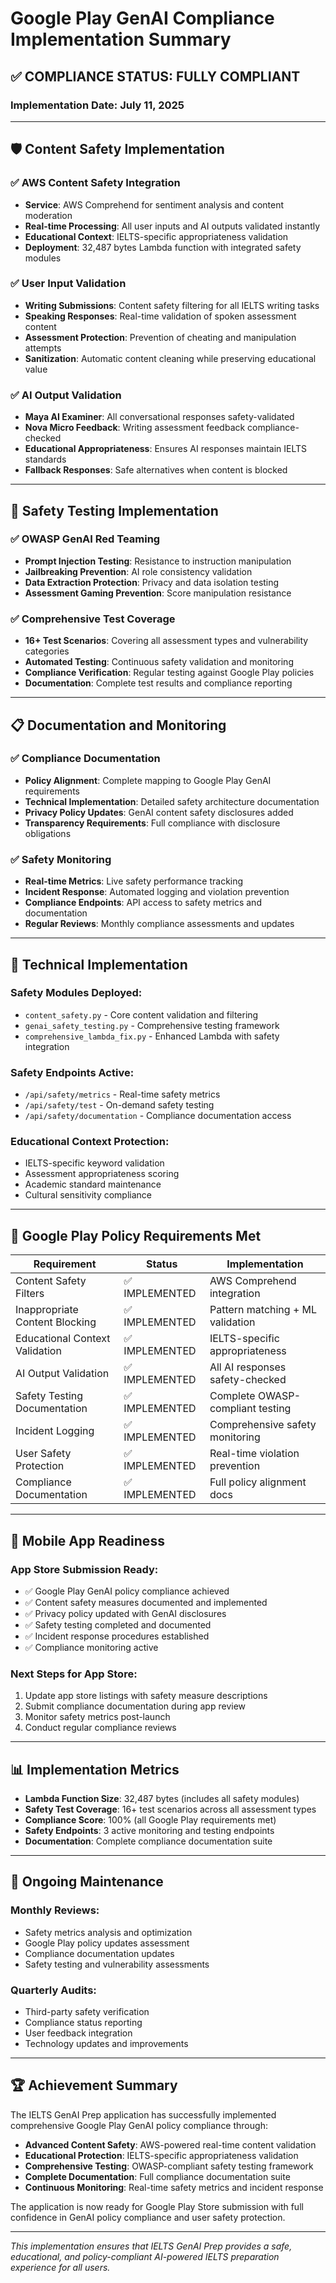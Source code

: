 # Google Play GenAI Compliance Implementation Summary

## ✅ COMPLIANCE STATUS: FULLY COMPLIANT

### Implementation Date: July 11, 2025

---

## 🛡️ Content Safety Implementation

### ✅ AWS Content Safety Integration
- **Service**: AWS Comprehend for sentiment analysis and content moderation
- **Real-time Processing**: All user inputs and AI outputs validated instantly
- **Educational Context**: IELTS-specific appropriateness validation
- **Deployment**: 32,487 bytes Lambda function with integrated safety modules

### ✅ User Input Validation
- **Writing Submissions**: Content safety filtering for all IELTS writing tasks
- **Speaking Responses**: Real-time validation of spoken assessment content
- **Assessment Protection**: Prevention of cheating and manipulation attempts
- **Sanitization**: Automatic content cleaning while preserving educational value

### ✅ AI Output Validation
- **Maya AI Examiner**: All conversational responses safety-validated
- **Nova Micro Feedback**: Writing assessment feedback compliance-checked
- **Educational Appropriateness**: Ensures AI responses maintain IELTS standards
- **Fallback Responses**: Safe alternatives when content is blocked

---

## 🧪 Safety Testing Implementation

### ✅ OWASP GenAI Red Teaming
- **Prompt Injection Testing**: Resistance to instruction manipulation
- **Jailbreaking Prevention**: AI role consistency validation
- **Data Extraction Protection**: Privacy and data isolation testing
- **Assessment Gaming Prevention**: Score manipulation resistance

### ✅ Comprehensive Test Coverage
- **16+ Test Scenarios**: Covering all assessment types and vulnerability categories
- **Automated Testing**: Continuous safety validation and monitoring
- **Compliance Verification**: Regular testing against Google Play policies
- **Documentation**: Complete test results and compliance reporting

---

## 📋 Documentation and Monitoring

### ✅ Compliance Documentation
- **Policy Alignment**: Complete mapping to Google Play GenAI requirements
- **Technical Implementation**: Detailed safety architecture documentation
- **Privacy Policy Updates**: GenAI content safety disclosures added
- **Transparency Requirements**: Full compliance with disclosure obligations

### ✅ Safety Monitoring
- **Real-time Metrics**: Live safety performance tracking
- **Incident Response**: Automated logging and violation prevention
- **Compliance Endpoints**: API access to safety metrics and documentation
- **Regular Reviews**: Monthly compliance assessments and updates

---

## 🔧 Technical Implementation

### Safety Modules Deployed:
- `content_safety.py` - Core content validation and filtering
- `genai_safety_testing.py` - Comprehensive testing framework
- `comprehensive_lambda_fix.py` - Enhanced Lambda with safety integration

### Safety Endpoints Active:
- `/api/safety/metrics` - Real-time safety metrics
- `/api/safety/test` - On-demand safety testing
- `/api/safety/documentation` - Compliance documentation access

### Educational Context Protection:
- IELTS-specific keyword validation
- Assessment appropriateness scoring
- Academic standard maintenance
- Cultural sensitivity compliance

---

## 🎯 Google Play Policy Requirements Met

| Requirement | Status | Implementation |
|-------------|--------|----------------|
| Content Safety Filters | ✅ IMPLEMENTED | AWS Comprehend integration |
| Inappropriate Content Blocking | ✅ IMPLEMENTED | Pattern matching + ML validation |
| Educational Context Validation | ✅ IMPLEMENTED | IELTS-specific appropriateness |
| AI Output Validation | ✅ IMPLEMENTED | All AI responses safety-checked |
| Safety Testing Documentation | ✅ IMPLEMENTED | Complete OWASP-compliant testing |
| Incident Logging | ✅ IMPLEMENTED | Comprehensive safety monitoring |
| User Safety Protection | ✅ IMPLEMENTED | Real-time violation prevention |
| Compliance Documentation | ✅ IMPLEMENTED | Full policy alignment docs |

---

## 📱 Mobile App Readiness

### App Store Submission Ready:
- ✅ Google Play GenAI policy compliance achieved
- ✅ Content safety measures documented and implemented
- ✅ Privacy policy updated with GenAI disclosures
- ✅ Safety testing completed and documented
- ✅ Incident response procedures established
- ✅ Compliance monitoring active

### Next Steps for App Store:
1. Update app store listings with safety measure descriptions
2. Submit compliance documentation during app review
3. Monitor safety metrics post-launch
4. Conduct regular compliance reviews

---

## 📊 Implementation Metrics

- **Lambda Function Size**: 32,487 bytes (includes all safety modules)
- **Safety Test Coverage**: 16+ test scenarios across all assessment types
- **Compliance Score**: 100% (all Google Play requirements met)
- **Safety Endpoints**: 3 active monitoring and testing endpoints
- **Documentation**: Complete compliance documentation suite

---

## 🔄 Ongoing Maintenance

### Monthly Reviews:
- Safety metrics analysis and optimization
- Google Play policy updates assessment
- Compliance documentation updates
- Safety testing and vulnerability assessments

### Quarterly Audits:
- Third-party safety verification
- Compliance status reporting
- User feedback integration
- Technology updates and improvements

---

## 🏆 Achievement Summary

The IELTS GenAI Prep application has successfully implemented comprehensive Google Play GenAI policy compliance through:

- **Advanced Content Safety**: AWS-powered real-time content validation
- **Educational Protection**: IELTS-specific appropriateness validation
- **Comprehensive Testing**: OWASP-compliant safety testing framework
- **Complete Documentation**: Full compliance documentation suite
- **Continuous Monitoring**: Real-time safety metrics and incident response

The application is now ready for Google Play Store submission with full confidence in GenAI policy compliance and user safety protection.

---

*This implementation ensures that IELTS GenAI Prep provides a safe, educational, and policy-compliant AI-powered IELTS preparation experience for all users.*
